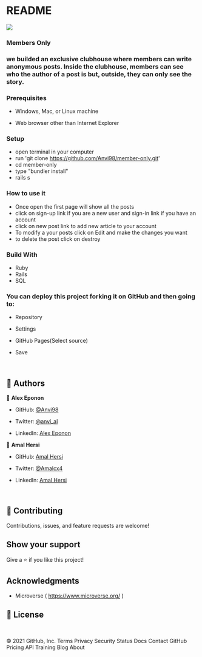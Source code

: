 # README
![](https://img.shields.io/badge/Microverse-blueviolet)

### Members Only 

### we builded an exclusive clubhouse where members can write anonymous posts. Inside the clubhouse, members can see who the author of a post is but, outside, they can only see the story.

### Prerequisites

- Windows, Mac, or Linux machine 

- Web browser other than Internet Explorer

### Setup

- open terminal in your computer
- run 'git clone https://github.com/Anvi98/member-only.git'
- cd member-only
- type "bundler install"
- rails s

### How to use it

- Once open the first page will show all the posts
- click on sign-up link if you are a new user and sign-in link if you have an account
- click on new post link to add new article to your account
- To modify a your posts click on Edit and make the changes you want
- to delete the post click on destroy

### Build With

- Ruby 
- Rails
- SQL

### You can deploy this project forking it on GitHub and then going to:

- Repository

- Settings

- GitHub Pages(Select source)

- Save

​
## 👤 **Authors**


👤 **Alex Eponon**
​
- GitHub: [@Anvi98](https://github.com/Anvi98)

- Twitter: [@anvi_al](https://twitter.com/anvi_al)

- LinkedIn: [Alex Eponon](https://www.linkedin.com/in/anvi-alex-eponon/)



👤 **Amal Hersi**

- GitHub: [Amal Hersi](https://github.com/Amalcxc)

- Twitter: [@Amalcx4](https://twitter.com/home?lang=en)

- LinkedIn: [Amal Hersi](https://www.linkedin.com/in/amal-hersi-a29583205/)


​

## 🤝 Contributing

Contributions, issues, and feature requests are welcome!

## Show your support


Give a ⭐️ if you like this project!


## Acknowledgments

- Microverse ( https://www.microverse.org/ )

## 📝 License

​
 
© 2021 GitHub, Inc.
Terms
Privacy
Security
Status
Docs
Contact GitHub
Pricing
API
Training
Blog
About

